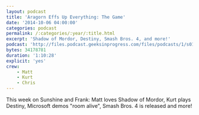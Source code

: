 ```yaml
---
layout: podcast
title: 'Aragorn Effs Up Everything: The Game'
date: '2014-10-06 04:00:00'
categories: podcast
permalink: /:categories/:year/:title.html
excerpt: 'Shadow of Mordor, Destiny, Smash Bros. 4, and more!'
podcast: 'http://files.podcast.geeksinprogress.com/files/podcasts/1/s01e19_AragornEffsUpEverything.mp3'
bytes: 34178781
duration: '1:10:28'
explicit: 'yes'
crew:
    - Matt
    - Kurt
    - Chris
---
```


This week on Sunshine and Frank: Matt loves Shadow of Mordor, Kurt plays Destiny, Microsoft demos "room alive", Smash Bros. 4 is released and more!
